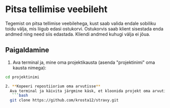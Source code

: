 # Pitsa tellimise veebileht

Tegemist on pitsa tellimise veebilehega, kust saab valida endale sobiliku toidu välja, mis liigub edasi ostukorvi.
Ostukorvis saab klient sisestada enda andmed ning need siis edastada. Kliendi andmed kuhugi välja ei jõua.

## Paigaldamine

1. Ava terminal ja, mine oma projektikausta (asenda "projektinimi" oma kausta nimega):
 ```bash
cd projektinimi

2. **Kopeeri repostiiorium oma arvutisse**  
   Ava terminal ja käivita järgmine käsk, et kloonida projekt oma arvutisse:
    ```bash
   git clone https://github.com/krosta12/stravy.git




